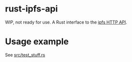 # rust-ipfs-api

WIP, not ready for use. A Rust interface to the [ipfs HTTP API](https://ipfs.io/docs/api/).

# Usage example

See [src/test_stuff.rs](src/test_stuff.rs)
